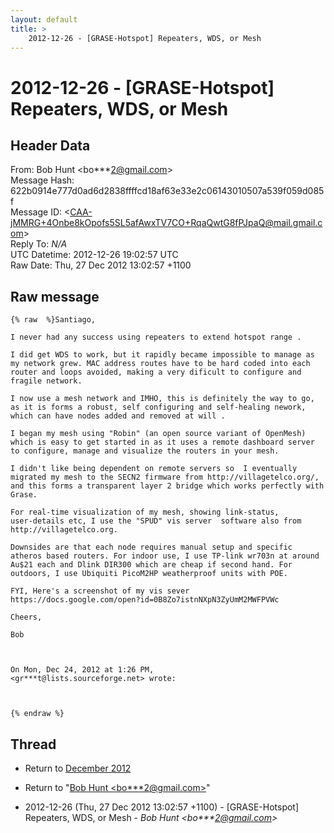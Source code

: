 ```yaml
---
layout: default
title: >
    2012-12-26 - [GRASE-Hotspot] Repeaters, WDS, or Mesh
---
```


# 2012-12-26 - [GRASE-Hotspot] Repeaters, WDS, or Mesh

## Header Data

From: Bob Hunt \<bo***2@gmail.com\><br>
Message Hash: 622b0914e777d0ad6d2838ffffcd18af63e33e2c06143010507a539f059d085f<br>
Message ID: \<CAA-jMMRG+4Onbe8kOpofs5SL5afAwxTV7CO+RqaQwtG8fPJpaQ@mail.gmail.com\><br>
Reply To: _N/A_<br>
UTC Datetime: 2012-12-26 19:02:57 UTC<br>
Raw Date: Thu, 27 Dec 2012 13:02:57 +1100<br>

## Raw message

```
{% raw  %}Santiago,

I never had any success using repeaters to extend hotspot range .

I did get WDS to work, but it rapidly became impossible to manage as
my network grew. MAC address routes have to be hard coded into each
router and loops avoided, making a very dificult to configure and
fragile network.

I now use a mesh network and IMHO, this is definitely the way to go,
as it is forms a robust, self configuring and self-healing nework,
which can have nodes added and removed at will .

I began my mesh using "Robin" (an open source variant of OpenMesh)
which is easy to get started in as it uses a remote dashboard server
to configure, manage and visualize the routers in your mesh.

I didn't like being dependent on remote servers so  I eventually
migrated my mesh to the SECN2 firmware from http://villagetelco.org/,
and this forms a transparent layer 2 bridge which works perfectly with
Grase.

For real-time visualization of my mesh, showing link-status,
user-details etc, I use the "SPUD" vis server  software also from
http://villagetelco.org.

Downsides are that each node requires manual setup and specific
atheros based routers. For indoor use, I use TP-link wr703n at around
Au$21 each and Dlink DIR300 which are cheap if second hand. For
outdoors, I use Ubiquiti PicoM2HP weatherproof units with POE.

FYI, Here's a screenshot of my vis sever
https://docs.google.com/open?id=0B8Zo7istnNXpN3ZyUmM2MWFPVWc

Cheers,

Bob



On Mon, Dec 24, 2012 at 1:26 PM,
<gr***t@lists.sourceforge.net> wrote:



{% endraw %}
```

## Thread

+ Return to [December 2012](/archive/2012/12)

+ Return to "[Bob Hunt <bo***2<span>@</span>gmail.com>](/authors/bo___2_at_gmail_com)"

+ 2012-12-26 (Thu, 27 Dec 2012 13:02:57 +1100) - [GRASE-Hotspot] Repeaters, WDS, or Mesh - _Bob Hunt \<bo***2@gmail.com\>_

